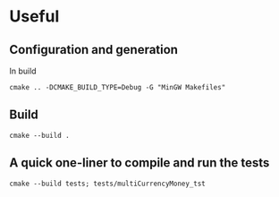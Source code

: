 # Useful

## Configuration and generation
In build
```
cmake .. -DCMAKE_BUILD_TYPE=Debug -G "MinGW Makefiles"
```
## Build
```
cmake --build . 
```
## A quick one-liner to compile and run the tests
```
cmake --build tests; tests/multiCurrencyMoney_tst
```